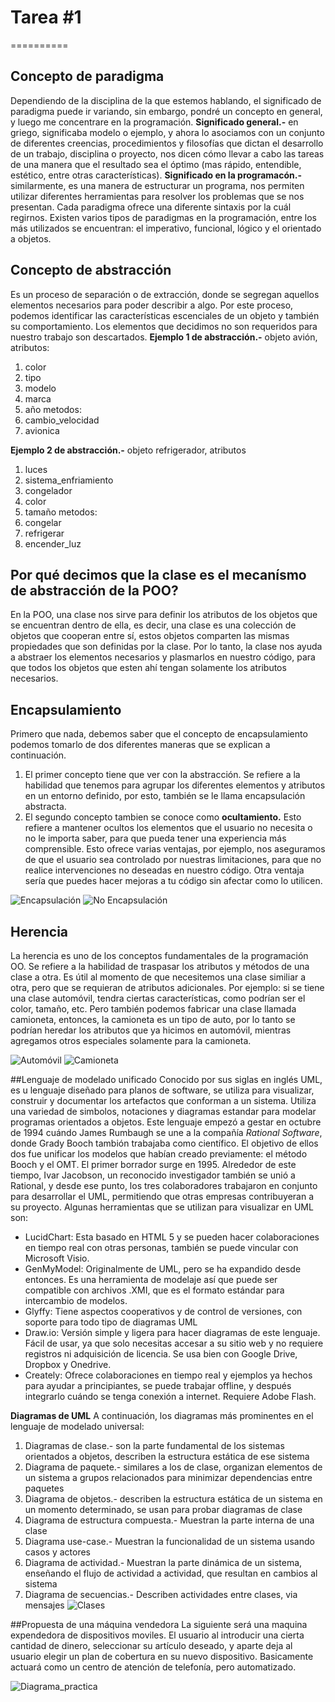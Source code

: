 # Tarea #1
==========

## Concepto de paradigma
Dependiendo de la disciplina de la que estemos hablando, el significado de paradigma puede ir variando, sin embargo, pondré un concepto en general, y luego me concentrare en la programación.
**Significado general.-**   en griego, significaba modelo o ejemplo, y ahora lo asociamos con un conjunto de diferentes creencias, procedimientos y filosofías que dictan el desarrollo de un trabajo, disciplina o proyecto, nos dicen cómo llevar a cabo las tareas de una manera que el resultado sea el óptimo (mas rápido, entendible, estético, entre otras características).
**Significado en la programacón.-**   similarmente, es una manera de estructurar un programa, nos permiten utilizar diferentes herramientas para resolver los problemas que se nos presentan. Cada paradigma ofrece una diferente sintaxis por la cuál regirnos.
Existen varios tipos de paradigmas en la programación, entre los más utilizados se encuentran: el imperativo, funcional, lógico y el orientado a objetos.

## Concepto de abstracción
Es un proceso de separación o de extracción, donde se segregan aquellos elementos necesarios para poder describir a algo. Por este proceso, podemos identificar las características escenciales de un objeto y también su comportamiento. Los elementos que decidimos no son requeridos para nuestro trabajo son descartados.
**Ejemplo 1 de abstracción.-**   objeto avión, atributos:
1. color
2. tipo
3. modelo
4. marca
5. año
metodos:
1. cambio_velocidad
2. avionica

**Ejemplo 2 de abstracción.-**    objeto refrigerador, atributos
1. luces
2. sistema_enfriamiento
3. congelador
4. color
5. tamaño
metodos:
1. congelar
2. refrigerar
3. encender_luz

## Por qué decimos que la clase es el mecanísmo de abstracción de la POO?
En la POO, una clase nos sirve para definir los atributos de los objetos que se encuentran dentro de ella, es decir, una clase es una colección de objetos que cooperan entre sí, estos objetos comparten las mismas propiedades que son definidas por la clase. Por lo tanto, la clase nos ayuda a abstraer los elementos necesarios y plasmarlos en nuestro código, para que todos los objetos que esten ahí tengan solamente los atributos necesarios.

## Encapsulamiento
Primero que nada, debemos saber que el concepto de encapsulamiento podemos tomarlo de dos diferentes maneras que se explican a continuación.
1. El primer concepto tiene que ver con la abstracción. Se refiere a la habilidad que tenemos para agrupar los diferentes elementos y atributos en un entorno definido, por esto, también se le llama encapsulación abstracta.
2. El segundo concepto tambien se conoce como __ocultamiento.__ Esto refiere a mantener ocultos los elementos que el usuario no necesita o no le importa saber, para que pueda tener una experiencia más comprensible. Esto ofrece varias ventajas, por ejemplo, nos aseguramos de que el usuario sea controlado por nuestras limitaciones, para que no realice intervenciones no deseadas en nuestro código. Otra ventaja sería que puedes hacer mejoras a tu código sin afectar como lo utilicen.

![Encapsulación](./img/Encapsulacion1 "Ejemplo donde el ocultamiento se hace correctamente")
![No Encapsulación](./img/Encapsulacion2 "Ejemplo donde no hay ocultamiento")

## Herencia
La herencia es uno de los conceptos fundamentales de la programación OO. Se refiere a la habilidad de traspasar los atributos y métodos de una clase a otra. Es útil al momento de que necesitemos una clase similiar a otra, pero que se requieran de atributos adicionales. Por ejemplo: si se tiene una clase automóvil, tendra ciertas características, como podrían ser el color, tamaño, etc. Pero también podemos fabricar una clase llamada camioneta, entonces, la camioneta es un tipo de auto, por lo tanto se podrían heredar los atributos que ya hicimos en automóvil, mientras agregamos otros especiales solamente para la camioneta.

![Automóvil](./img/Herencia1 "Aquí se ilustra la clase automóvil" )
![Camioneta](./img/Herencia2 "Y aquí la camioneta, notese que hay partes compartidas, pero otras se agregan")

##Lenguaje de modelado unificado
Conocido por sus siglas en inglés UML, es u lenguaje diseñado para planos de software, se utiliza para visualizar, construir y documentar los artefactos que conforman a un sistema. Utiliza una variedad de simbolos, notaciones y diagramas estandar para modelar programas orientados a objetos.
Este lenguaje empezó a gestar en octubre de 1994 cuándo James Rumbaugh se une a la compañía *Rational Software*, donde Grady Booch tambión trabajaba como científico. El objetivo de ellos dos fue unificar los modelos que habían creado previamente: el método Booch y el OMT. El primer borrador surge en 1995. Alrededor de este tiempo, Ivar Jacobson, un reconocido investigador también se unió a Rational, y desde ese punto, los tres colaboradores trabajaron en conjunto para desarrollar el UML, permitiendo que otras empresas contribuyeran a su proyecto.
Algunas herramientas que se utilizan para visualizar en UML son: 
* LucidChart: Esta basado en HTML 5 y se pueden hacer colaboraciones en tiempo real con otras personas, también se puede vincular con Microsoft Visio.
* GenMyModel: Originalmente de UML, pero se ha expandido desde entonces. Es una herramienta de modelaje así que puede ser compatible con archivos .XMI, que es el formato estándar para intercambio de modelos.
* Glyffy: Tiene aspectos cooperativos y de control de versiones, con soporte para todo tipo de diagramas UML
* Draw.io: Versión simple y ligera para hacer diagramas de este lenguaje. Fácil de usar, ya que solo necesitas accesar a su sitio web y no requiere registros ni adquisición de licencia. Se usa bien con Google Drive, Dropbox y Onedrive.
* Creately: Ofrece colaboraciones en tiempo real y ejemplos ya hechos para ayudar a principiantes, se puede trabajar offline, y después integrarlo cuándo se tenga conexión a internet. Requiere Adobe Flash.

**Diagramas de UML**
A continuación, los diagramas más prominentes en el lenguaje de modelado universal:
1. Diagramas de clase.- son la parte fundamental de los sistemas orientados a objetos, describen la estructura estática de ese sistema
2. Diagrama de paquete.- similares a los de clase, organizan elementos de un sistema a grupos relacionados para minimizar dependencias entre paquetes
3. Diagrama de objetos.- describen la estructura estática de un sistema en un momento determinado, se usan para probar diagramas de clase
4. Diagrama de estructura compuesta.- Muestran la parte interna de una clase
5. Diagrama use-case.- Muestran la funcionalidad de un sistema usando casos y actores
6. Diagrama de actividad.- Muestran la parte dinámica de un sistema, enseñando el flujo de actividad a actividad, que resultan en cambios al sistema
7. Diagrama de secuencias.- Describen actividades entre clases, via mensajes
 ![Clases](./img/Diagrama "Un ejemplo de diagrama de clases" )

##Propuesta de una máquina vendedora
La siguiente será una maquina expendedora de dispositivos moviles. El usuario al introducir una cierta cantidad de dinero, seleccionar su artículo deseado, y aparte deja al usuario elegir un plan de cobertura en su nuevo dispositivo. Basicamente actuará como un centro de atención de telefonía, pero automatizado.

![Diagrama_practica](./img/Diagrama2)